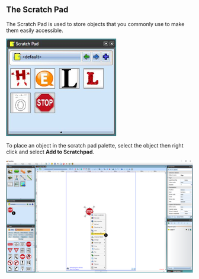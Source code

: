 ## The Scratch Pad

The Scratch Pad is used to store objects that you commonly use to make them easily accessible. 

![](./assets/The_Scratch_Pad.jpg)

To place an object in the scratch pad palette, select the object then right click and select **Add to Scratchpad**.

![](./assets/Add_object_to_Scratch_Pad.png)